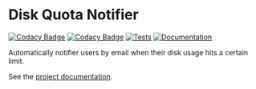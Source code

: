 # Disk Quota Notifier

[![Codacy Badge](https://app.codacy.com/project/badge/Grade/583c607400c2429ebbc1554d777d26b4)](https://app.codacy.com/gh/pitt-crc/quota_notifier/dashboard)
[![Codacy Badge](https://app.codacy.com/project/badge/Coverage/583c607400c2429ebbc1554d777d26b4)](https://app.codacy.com/gh/pitt-crc/quota_notifier/dashboard)
[![Tests](https://github.com/pitt-crc/quota_notifier/actions/workflows/Unittests.yml/badge.svg)](https://github.com/pitt-crc/quota_notifier/actions/workflows/Unittests.yml)
[![Documentation](https://github.com/pitt-crc/quota_notifier/actions/workflows/Documentation.yml/badge.svg)](https://github.com/pitt-crc/quota_notifier/actions/workflows/Documentation.yml)

Automatically notifier users by email when their disk usage hits a certain limit.

See the [project documentation](https://crc-pages.pitt.edu/quota_notifier/).
